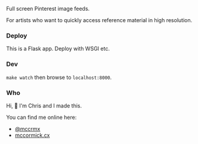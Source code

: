 Full screen Pinterest image feeds.

For artists who want to quickly access reference material in high resolution.

### Deploy

This is a Flask app. Deploy with WSGI etc.

### Dev

`make watch` then browse to `localhost:8000`.

### Who

Hi, 👋 I'm Chris and I made this.

You can find me online here:

* [@mccrmx](https://twitter.com/mccrmx)
* [mccormick.cx](https://mccormick.cx/)

